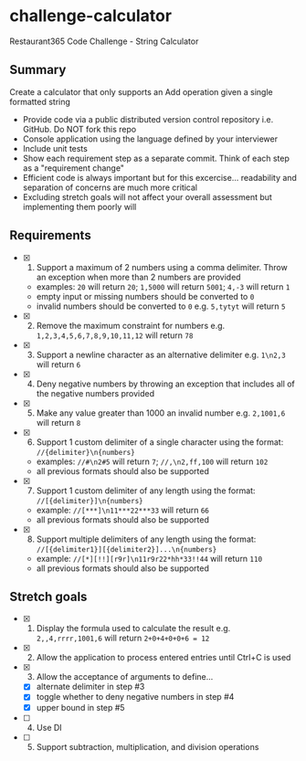 # challenge-calculator
Restaurant365 Code Challenge - String Calculator

## Summary
Create a calculator that only supports an Add operation given a single formatted string

* Provide code via a public distributed version control repository i.e. GitHub. Do NOT fork this repo
* Console application using the language defined by your interviewer
* Include unit tests
* Show each requirement step as a separate commit. Think of each step as a "requirement change"
* Efficient code is always important but for this excercise... readability and separation of concerns are much more critical
* Excluding stretch goals will not affect your overall assessment but implementing them poorly will

## Requirements
- [x] 1. Support a maximum of 2 numbers using a comma delimiter. Throw an exception when more than 2 numbers are provided
	* examples: `20` will return `20`; `1,5000` will return `5001`; `4,-3` will return `1`
	* empty input or missing numbers should be converted to `0`
	* invalid numbers should be converted to `0` e.g. `5,tytyt` will return `5`
- [x] 2. Remove the maximum constraint for numbers e.g. `1,2,3,4,5,6,7,8,9,10,11,12` will return `78`
- [x] 3. Support a newline character as an alternative delimiter e.g. `1\n2,3` will return `6` 
- [x] 4. Deny negative numbers by throwing an exception that includes all of the negative numbers provided
- [x] 5. Make any value greater than 1000 an invalid number e.g. `2,1001,6` will return `8`
- [x] 6. Support 1 custom delimiter of a single character using the format: `//{delimiter}\n{numbers}`
	* examples: `//#\n2#5` will return `7`; `//,\n2,ff,100` will return `102` 
	* all previous formats should also be supported
- [x] 7. Support 1 custom delimiter of any length using the format: `//[{delimiter}]\n{numbers}`
	* example: `//[***]\n11***22***33` will return `66`
	* all previous formats should also be supported
- [x] 8. Support multiple delimiters of any length using the format: `//[{delimiter1}][{delimiter2}]...\n{numbers}`
	* example: `//[*][!!][r9r]\n11r9r22*hh*33!!44` will return `110`
	* all previous formats should also be supported

## Stretch goals
- [x] 1. Display the formula used to calculate the result e.g. `2,,4,rrrr,1001,6` will return `2+0+4+0+0+6 = 12`
- [x] 2. Allow the application to process entered entries until Ctrl+C is used
- [x] 3. Allow the acceptance of arguments to define...
	- [x] alternate delimiter in step #3 
	- [x] toggle whether to deny negative numbers in step #4
	- [x] upper bound in step #5
- [ ] 4. Use DI
- [ ] 5. Support subtraction, multiplication, and division operations

